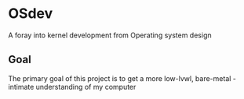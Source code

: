 # OSdev
A foray into kernel development from Operating system design

## Goal
The primary goal of this project is to get a more low-lvwl, bare-metal - intimate understanding of my computer
